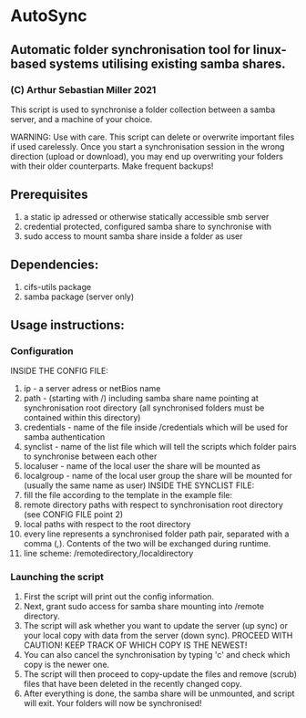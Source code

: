 # AutoSync
## Automatic folder synchronisation tool for linux-based systems utilising existing samba shares.
### (C) Arthur Sebastian Miller 2021

This script is used to synchronise a folder collection between a samba server,
and a machine of your choice.

WARNING: Use with care. This script can delete or overwrite important files if used carelessly.
Once you start a synchronisation session in the wrong direction (upload or download),
you may end up overwriting your folders with their older counterparts.
Make frequent backups!

## Prerequisites
1) a static ip adressed or otherwise statically accessible smb server
2) credential protected, configured samba share to synchronise with
3) sudo access to mount samba share inside a folder as user

## Dependencies:
1) cifs-utils package
2) samba package (server only)

## Usage instructions:

### Configuration
INSIDE THE CONFIG FILE:
1) ip - a server adress or netBios name
2) path - (starting with /) including samba share name pointing at synchronisation root directory (all synchronised folders must be contained within this directory)
3) credentials - name of the file inside /credentials which will be used for samba authentication
4) synclist - name of the list file which will tell the scripts which folder pairs to synchronise between each other
5) localuser - name of the local user the share will be mounted as
6) localgroup - name of the local user group the share will be mounted for (usually the same name as user)
INSIDE THE SYNCLIST FILE:
1) fill the file according to the template in the example file:
2) remote directory paths with respect to synchronisation root directory (see CONFIG FILE point 2)
3) local paths with respect to the root directory
4) every line represents a synchronised folder path pair, separated with a comma (,). Contents of the two will be exchanged during runtime.
5) line scheme: /remotedirectory,/localdirectory

### Launching the script
1) First the script will print out the config information.
2) Next, grant sudo access for samba share mounting into /remote directory.
3) The script will ask whether you want to update the server (up sync) or your local copy with data from the server (down sync). PROCEED WITH CAUTION! KEEP TRACK OF WHICH COPY IS THE NEWEST!
4) You can also cancel the synchronisation by typing 'c' and check which copy is the newer one.
5) The script will then proceed to copy-update the files and remove (scrub) files that have been deleted in the recently changed copy.
6) After everything is done, the samba share will be unmounted, and script will exit. Your folders will now be synchronised!
